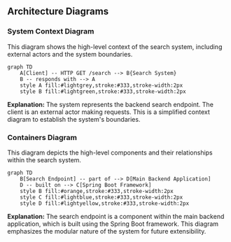 ## Architecture Diagrams

### System Context Diagram
This diagram shows the high-level context of the search system, including external actors and the system boundaries.

```mermaid
graph TD
    A[Client] -- HTTP GET /search --> B{Search System}
    B -- responds with --> A
    style A fill:#lightgrey,stroke:#333,stroke-width:2px
    style B fill:#lightgreen,stroke:#333,stroke-width:2px
```

**Explanation:** The system represents the backend search endpoint. The client is an external actor making requests. This is a simplified context diagram to establish the system's boundaries.

### Containers Diagram
This diagram depicts the high-level components and their relationships within the search system.

```mermaid
graph TD
    B[Search Endpoint] -- part of --> D[Main Backend Application]
    D -- built on --> C[Spring Boot Framework]
    style B fill:#orange,stroke:#333,stroke-width:2px
    style C fill:#lightblue,stroke:#333,stroke-width:2px
    style D fill:#lightyellow,stroke:#333,stroke-width:2px
```

**Explanation:** The search endpoint is a component within the main backend application, which is built using the Spring Boot framework. This diagram emphasizes the modular nature of the system for future extensibility.
